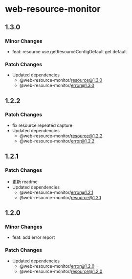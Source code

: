 # web-resource-monitor

## 1.3.0

### Minor Changes

- feat: resource use getResourceConfigDefault get default

### Patch Changes

- Updated dependencies
  - @web-resource-monitor/resource@1.3.0
  - @web-resource-monitor/error@1.3.0

## 1.2.2

### Patch Changes

- fix resource repeated capture
- Updated dependencies
  - @web-resource-monitor/resource@1.2.2
  - @web-resource-monitor/error@1.2.2

## 1.2.1

### Patch Changes

- 更新 readme
- Updated dependencies
  - @web-resource-monitor/error@1.2.1
  - @web-resource-monitor/resource@1.2.1

## 1.2.0

### Minor Changes

- feat: add error report

### Patch Changes

- Updated dependencies
  - @web-resource-monitor/error@1.2.0
  - @web-resource-monitor/resource@1.2.0
